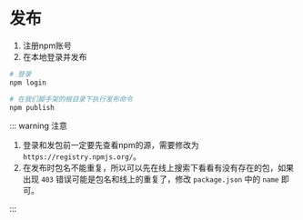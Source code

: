 # 发布

1. 注册npm账号
2. 在本地登录并发布

```sh
# 登录
npm login

# 在我们脚手架的根目录下执行发布命令
npm publish
```

::: warning 注意

1. 登录和发包前一定要先查看npm的源，需要修改为 `https://registry.npmjs.org/`。
2. 在发布时包名不能重复，所以可以先在线上搜索下看看有没有存在的包，如果出现 `403` 错误可能是包名和线上的重复了，修改 `package.json` 中的 `name` 即可。

:::
